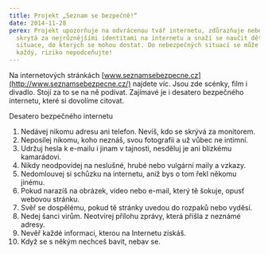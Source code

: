 ```yaml
---
title: Projekt „Seznam se bezpečně!“
date: 2014-11-28
perex: Projekt upozorňuje na odvrácenou tvář internetu, zdůrazňuje nebezpečí
  skrytá za nejrůznějšími identitami na internetu a snaží se naučit děti řešit
  situace, do kterých se mohou dostat. Do nebezpečných situací se může dostat
  každý, riziko nepodceňujte!
---
```

Na internetových stránkách [www.seznamsebezpecne.cz](http://www.seznamsebezpecne.cz/) najdete víc. Jsou zde scénky, film i divadlo. Stojí za to se na ně podívat. Zajímavé je i desatero bezpečného internetu, které si dovolíme citovat.

Desatero bezpečného internetu

1. Nedávej nikomu adresu ani telefon. Nevíš, kdo se skrývá za monitorem.
2. Neposílej nikomu, koho neznáš, svou fotografii a už vůbec ne intimní.
3. Udržuj hesla k e-mailu i jinam v tajnosti, nesděluj je ani blízkému kamarádovi.
4. Nikdy neodpovídej na neslušné, hrubé nebo vulgární maily a vzkazy.
5. Nedomlouvej si schůzku na internetu, aniž bys o tom řekl někomu jinému.
6. Pokud narazíš na obrázek, video nebo e-mail, který tě šokuje, opusť webovou stránku.
7. Svěř se dospělému, pokud tě stránky uvedou do rozpaků nebo vyděsí.
8. Nedej šanci virům. Neotvírej přílohu zprávy, která přišla z neznámé adresy.
9. Nevěř každé informaci, kterou na Internetu získáš.
10. Když se s někým nechceš bavit, nebav se.